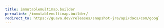 ```yaml
---
title: immutablemultimap.builder
permalink: /immutablemultimap.builder/
redirect_to: https://guava.dev/releases/snapshot-jre/api/docs/com/google/common/collect/ImmutableMultimap.Builder.html
---
```

